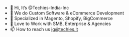 - 👋 Hi, It’s @Techies-India-Inc
- 👀 We do Custom Software & eCommerce Development
- 🌱 Specialized in Magento, Shopify, BigCommerce
- 💞️ Love to Work with SMB, Enterprise & Agencies
- 📫 How to reach us ig@techies.it
